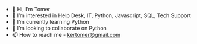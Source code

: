 - 👋 Hi, I’m Tomer
- 👀 I’m interested in Help Desk, IT, Python, Javascript, SQL, Tech Support
- 🌱 I’m currently learning Python
- 💞️ I’m looking to collaborate on Python
- 📫 How to reach me  - kertomer@gmail.com

<!---
TomerKeret/TomerKeret is a ✨ special ✨ repository because its `README.md` (this file) appears on your GitHub profile.
You can click the Preview link to take a look at your changes.
--->
